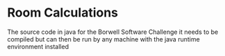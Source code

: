 # Room Calculations
The source code in java for the Borwell Software Challenge 
it needs to be compiled but can then be run by any machine with
the java runtime environment installed